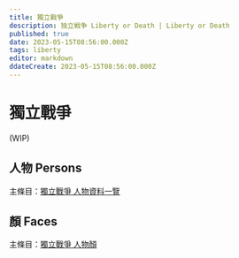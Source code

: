 ```yaml
---
title: 獨立戰爭
description: 独立戦争 Liberty or Death | Liberty or Death
published: true
date: 2023-05-15T08:56:00.000Z
tags: liberty
editor: markdown
ddateCreate: 2023-05-15T08:56:00.000Z
---
```


# 獨立戰爭

(WIP)

## 人物 Persons

主條目：[獨立戰爭 人物資料一覽](/遊戲/獨立戰爭/人物資料)

## 顏 Faces

主條目：[獨立戰爭 人物顏](/遊戲/獨立戰爭/人物顏)